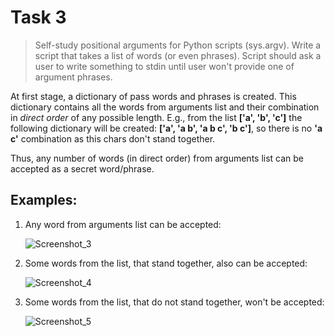 # Task 3

> Self-study positional arguments for Python scripts (sys.argv). 
> Write a script that takes a list of words (or even phrases). 
> Script should ask a user to write something to stdin until 
> user won't provide one of argument phrases.



  At first stage, a dictionary of pass words and phrases is created. This dictionary contains all the words from arguments list and their 
  combination in *direct order* of any possible length. E.g., from the list **['a', 'b', 'c']** the following dictionary will be created: 
  **['a', 'a b', 'a b c', 'b c']**, so there is no **'a c'** combination as this chars don't stand together.

  Thus, any number of words (in direct order) from arguments list can be accepted as a secret word/phrase.
  
## Examples:

1. Any word from arguments list can be accepted:
  
    ![Screenshot_3](https://user-images.githubusercontent.com/40645030/113492125-3bb06a80-94de-11eb-8ae1-96e0fed930c6.png)
  
2. Some words from the list, that stand together, also can be accepted:

    ![Screenshot_4](https://user-images.githubusercontent.com/40645030/113492137-423ee200-94de-11eb-88d8-1d9d356ea63f.png)

3. Some words from the list, that do not stand together, won't be accepted:

    ![Screenshot_5](https://user-images.githubusercontent.com/40645030/113492140-49fe8680-94de-11eb-8069-44868669f1a7.png)
